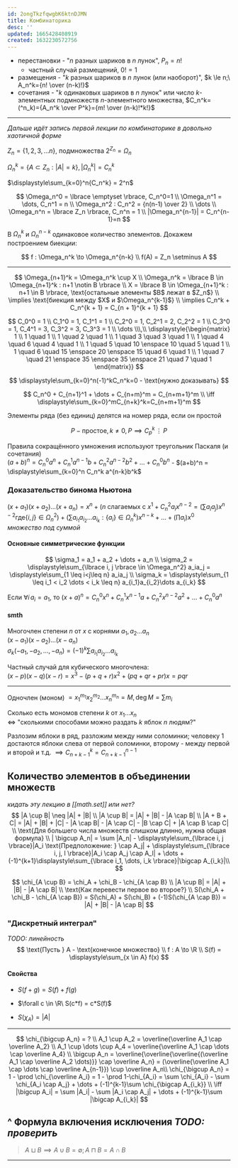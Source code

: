 ```yaml
---
id: 2ongTkzfqwgbK6ktnDJMN
title: Комбинаторика
desc: ''
updated: 1665428408919
created: 1632230572756
---
```


- перестановки - "$n$ разных шариков в $n$ лунок", $P_n=n!$
  - частный случай размещений, $0! = 1$
- размещения - "$k$ разных шариков в $n$ лунок (или наоборот)", $k \le n;\ A_n^k={n! \over (n-k)!}$
- сочетания - "$k$ одинаковых шариков в $n$ лунок" или число $k$-элементных подмножеств $n$-элементного множества, $C_n^k=(^n_k)={A_n^k \over P^k}={m! \over (n-k)!*k!}$

---

_Дальше идёт запись первой лекции по комбинаторике в довольно хаотичной форме_

$Z_n = \lbrace 1, 2, 3, ... n \rbrace,$ подмножества $2^{Z_n}=\Omega_n$

$\Omega_n^k = \lbrace A \subset Z_n : |A| = k \rbrace, |\Omega_n^k|=C_n^k$

$\displaystyle\sum_{k=0}^n{C_n^k} = 2^n$

$$
\Omega_n^0 = \lbrace \emptyset \rbrace, C_n^0=1 \\
\Omega_n^1 = \dots, C_n^1 = n \\
\Omega_n^2 : C_n^2 = {n(n-1) \over 2} \\
\dots \\
\Omega_n^n = \lbrace Z_n \rbrace, C_n^n = 1 \\
|\Omega_n^{n-1}| = C_n^{n-1}=n
$$

В $\Omega_n^k$ и $\Omega_n^{n-k}$ одинаковое количество элементов. Докажем построением биекции:

$$
f : \Omega_n^k \to \Omega_n^{n-k} \\
f(A) = Z_n \setminus A
$$

---

$$
\Omega_{n+1}^k = \Omega_n^k \cup X \\
\Omega_n^k = \lbrace B \in \Omega_{n+1}^k : n+1 \notin B \rbrace \\
X = \lbrace B \in \Omega_{n+1}^k : n+1 \in B \rbrace, \text{остальные элементы $B$ лежат в $Z_n$} \\
\implies \text{биекция между $X$ и $\Omega_n^{k-1}$} \\
\implies C_n^k + C_n^{k + 1} = C_{n + 1}^{k + 1}
$$

$$
C_0^0 = 1 \\
C_1^0 = 1, C_1^1 = 1 \\
C_2^0 = 1, C_2^1 = 2, C_2^2 = 1 \\
C_3^0 = 1, C_4^1 = 3, C_3^2 = 3, C_3^3 = 1 \\
\dots
\\\,\\
\displaystyle{\begin{matrix} 1 \\ 1 \quad 1 \\ 1 \quad 2 \quad 1 \\ 1 \quad 3 \quad 3 \quad 1 \\
1 \quad 4 \quad 6 \quad 4 \quad 1 \\ 1 \quad 5 \quad 10 \enspace 10 \quad 5 \quad 1 \\
1 \quad 6 \quad 15 \enspace 20 \enspace 15 \quad 6 \quad 1 \\ 1 \quad 7 \quad 21 \enspace 35 \enspace 35 \enspace 21 \quad 7 \quad 1 \end{matrix}}
$$

$$
\displaystyle\sum_{k=0}^n(-1)^kC_n^k=0 - \text{нужно доказывать}
$$

$$
C_n^0 + C_{n+1}^1 + \dots + C_{n+m}^m = C_{n+m+1}^m \\
\iff \displaystyle\sum_{k=0}^mC_{n+k}^k=C_{n+m+1}^m
$$

Элементы ряда (без единиц) делятся на номер ряда, если он простой

$$
P - \text{простое}, k \neq 0, P \implies C_p^k\,\vdots\,P
$$

Правила сокращённого умножения используют треугольник Паскаля (и сочетания)  
$(a+b)^n = C_n^0a^n + C_n^1a^{n-1}b + C_n^2a^{n-2}b^2 + \dots + C_n^0b^n$ -
$(a+b)^n = \displaystyle\sum_{k=0}^n C_n^k a^{n-k}b^k$

### Доказательство бинома Ньютона

$(x + a_1)(x + a_2)\dots(x+a_n)=x^n + (n$ слагаемых с $x^1 + C_n^2 a_i x^{n-2} = (\sum a_ia_j)x^{n-2} \text{где} \lbrace i, j \rbrace \in \Omega_n^2) + (\sum a_{i_1}a_{i_2}\dots a_{i_k} : \lbrace a_i \rbrace \in \Omega_n^k)x^{n-k} + \dots + (\prod a_i)x^0$  
_множество под суммой_

#### Основные симметрические функции

$$
\sigma_1 = a_1 + a_2 + \dots + a_n \\
\sigma_2 = \displaystyle\sum_{\lbrace i, j \rbrace \in \Omega_n^2} a_ia_j = \displaystyle\sum_{1 \leq i<j\leq n} a_ia_j \\
\sigma_k = \displaystyle\sum_{1 \leq i_1 < i_2 \dots < i_k \leq n} a_{i_1}a_{i_2}\dots a_{i_k}
$$

Если $\forall i \, a_i = a_1$, то $(x+a)^n = C_n^0x^n + C_n^1x^{n-1}a + C_n^2x^{n-2}a^2 + \dots + C_n^0a^n$

#### smth

Многочлен степени $n$ от $x$ с корнями $a_1, a_2 \dots a_n$  
$(x-a_1)(x-a_2)\dots(x-a_n)$  
$\sigma_k (-а_1, -a_2, \dots, -a_n) = (-1)^k\sum a_{i_1}a_{i_2}\dots a_{i_k}$

Частный случай для кубического многочлена:  
$(x-p)(x-q)(x-r) = x^3 - (p + q + r)x^2 + (pq + qr + pr)x = pqr$

---

Одночлен (моном) $=x_1^{m_1}x_2^{m_2} \dots x_n^{m_n} = M, \deg M = \sum m_i$

Сколько есть мономов степени $k$ от $x_1 \dots x_n$  
$\iff$ "сколькими способами можно раздать $k$ яблок $n$ людям?"

Разлозим яблоки в ряд, разложим между ними соломинки; человеку 1 достаются яблоки слева от первой соломинки, второму - между первой и второй и т.д. $\implies C_{n+k-1}^k = C_{n+k-1}^{n-1}$

## Количество элементов в объединении множеств

_кидать эту лекцию в [[math.set]] или нет?_
$$
|A \cup B| \neq |A| + |B| \\
|A \cup B| = |A| + |B| - |A \cap B| \\
|A + B + C| = |A| + |B| + |C| - |A \cap B| - |A \cap C| - |B \cap C| + |A \cap B \cap C| \\
\text{Для большего числа множеств слишком длинно, нужна общая формула} \\
| \bigcup A_n| = \sum |A_n| - \displaystyle\sum_{\lbrace i, j \rbrace}|A_i \text{Предположение: } \cap A_j| + \displaystyle\sum_{\lbrace i, j, l \rbrace}|A_i \cap A_j \cap A_l| +  \dots + (-1)^{k+1}\displaystyle\sum_{\lbrace i_1, \dots, i_k \rbrace}|\bigcap A_{i_k}|\\
$$

$$
\chi_{A \cup B} = \chi_A + \chi_B - \chi_{A \cap B} \\
|A \cup B| = |A| + |B| - |A \cap B| \\
\text{Как перевести первое во второе?} \\
S(\chi_A + \chi_B - \chi_{A \cap B}) = S(\chi_A) + S(\chi_B) + (-1)S(\chi_{A \cap B}) = |A| + |B| - |A \cap B|
$$

### "Дискретный интеграл"

_TODO: линейность_
$$
\text{Пусть } A - \text{конечное множество} \\
f : A \to \R \\
S(f) = \displaystyle\sum_{x \in A} f(x)
$$

#### Свойства

- $S(f + g) = S(f) + f(g)$

- $\forall c \in \R\ S(c*f) = c*S(f)$
- $S(\chi_A) = |A|$

---
$$
\chi_{\bigcup A_n} = ? \\
A_1 \cup A_2 = \overline{\overline A_1 \cap \overline A_2} \\
A_1 \cup \dots \cup A_4 = \overline{\overline A_1 \cap \dots \cap \overline A_4} \\
\bigcup A_n = \overline{\overline{\overline{(\overline A_1 \cap \overline A_2 \dots)}} \cap \overline A_n} = (\overline{\overline A_1 \cap \dots \cap \overline A_{n-1}}) \cup \overline A_n\\
\chi_{\bigcup A_n} = 1 - \prod \chi_{\overline A_i} = 1 - \prod 1-\chi_{A_i} = \sum \chi_{A_i} - \sum \chi_{A_i \cap A_j} + \dots + (-1)^{k-1}\sum \chi_{\bigcap A_{i_k}} \\
\iff |\bigcup A_i| = \sum |A_i| - \sum |A_i \cap A_j| + \dots + (-1)^{k-1}\sum |\bigcap A_{i_k}|
$$

^ Формула включения исключения
_TODO: проверить_
---

> $A \sqcup B \implies A \cup B = \emptyset; A \sqcap B = A \cap B$

---
